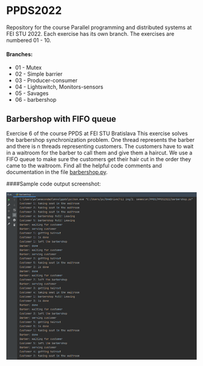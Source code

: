 # PPDS2022
Repository for the course Parallel programming and distributed systems at FEI STU 2022.
Each exercise has its own branch. The exercises are numbered 01 - 10.

#### Branches:
- 01 - Mutex
- 02 - Simple barrier
- 03 - Producer-consumer
- 04 - Lightswitch, Monitors-sensors
- 05 - Savages
- 06 - barbershop

## Barbershop with FIFO queue

Exercise 6 of the course PPDS at FEI STU Bratislava
This exercise solves the barbershop synchronization problem.
One thread represents the barber and there is n threads
representing customers. The customers have to wait in a
waitroom for the barber to call them and give them a haircut.
We use a FIFO queue to make sure the customers get their hair
cut in the order they came to the waitroom. Find all the helpful
code comments and documentation in the file [barbershop.py](barbershop.py).

####Sample code output screenshot:

![img.png](img.png)